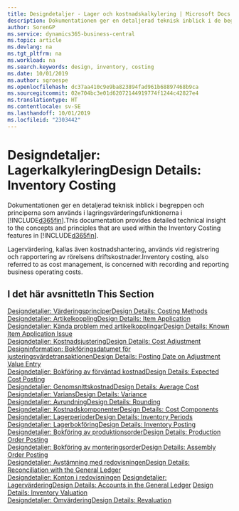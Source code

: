 ```yaml
---
title: Designdetaljer - Lager och kostnadskalkylering | Microsoft Docs
description: Dokumentationen ger en detaljerad teknisk inblick i de begrepp och principer som används i lagervärderingsfunktionerna i Business Central.
author: SorenGP
ms.service: dynamics365-business-central
ms.topic: article
ms.devlang: na
ms.tgt_pltfrm: na
ms.workload: na
ms.search.keywords: design, inventory, costing
ms.date: 10/01/2019
ms.author: sgroespe
ms.openlocfilehash: dc37aa410c9e9ba823894fad961b68897468b9ca
ms.sourcegitcommit: 02e704bc3e01d62072144919774f1244c42827e4
ms.translationtype: HT
ms.contentlocale: sv-SE
ms.lasthandoff: 10/01/2019
ms.locfileid: "2303442"
---
```

# <a name="design-details-inventory-costing"></a><span data-ttu-id="25756-103">Designdetaljer: Lagerkalkylering</span><span class="sxs-lookup"><span data-stu-id="25756-103">Design Details: Inventory Costing</span></span>
<span data-ttu-id="25756-104">Dokumentationen ger en detaljerad teknisk inblick i begreppen och principerna som används i lagringsvärderingsfunktionerna i [!INCLUDE[d365fin](includes/d365fin_md.md)].</span><span class="sxs-lookup"><span data-stu-id="25756-104">This documentation provides detailed technical insight to the concepts and principles that are used within the Inventory Costing features in [!INCLUDE[d365fin](includes/d365fin_md.md)].</span></span>  

<span data-ttu-id="25756-105">Lagervärdering, kallas även kostnadshantering, används vid registrering och rapportering av rörelsens driftskostnader.</span><span class="sxs-lookup"><span data-stu-id="25756-105">Inventory costing, also referred to as cost management, is concerned with recording and reporting business operating costs.</span></span>  

## <a name="in-this-section"></a><span data-ttu-id="25756-106">I det här avsnittet</span><span class="sxs-lookup"><span data-stu-id="25756-106">In This Section</span></span>  
[<span data-ttu-id="25756-107">Designdetaljer: Värderingsprinciper</span><span class="sxs-lookup"><span data-stu-id="25756-107">Design Details: Costing Methods</span></span>](design-details-costing-methods.md)  
[<span data-ttu-id="25756-108">Designdetaljer: Artikelkoppling</span><span class="sxs-lookup"><span data-stu-id="25756-108">Design Details: Item Application</span></span>](design-details-item-application.md)  
[<span data-ttu-id="25756-109">Designdetaljer: Kända problem med artikelkopplingar</span><span class="sxs-lookup"><span data-stu-id="25756-109">Design Details: Known Item Application Issue</span></span>](design-details-inventory-zero-level-open-item-ledger-entries.md)  
[<span data-ttu-id="25756-110">Designdetaljer: Kostnadsjustering</span><span class="sxs-lookup"><span data-stu-id="25756-110">Design Details: Cost Adjustment</span></span>](design-details-cost-adjustment.md)  
[<span data-ttu-id="25756-111">Designinformation: Bokföringsdatumet för justeringsvärdetransaktionen</span><span class="sxs-lookup"><span data-stu-id="25756-111">Design Details: Posting Date on Adjustment Value Entry</span></span>](design-details-inventory-adjustment-value-entry-posting-date.md)  
[<span data-ttu-id="25756-112">Designdetaljer: Bokföring av förväntad kostnad</span><span class="sxs-lookup"><span data-stu-id="25756-112">Design Details: Expected Cost Posting</span></span>](design-details-expected-cost-posting.md)  
[<span data-ttu-id="25756-113">Designdetaljer: Genomsnittskostnad</span><span class="sxs-lookup"><span data-stu-id="25756-113">Design Details: Average Cost</span></span>](design-details-average-cost.md)  
[<span data-ttu-id="25756-114">Designdetaljer: Varians</span><span class="sxs-lookup"><span data-stu-id="25756-114">Design Details: Variance</span></span>](design-details-variance.md)  
[<span data-ttu-id="25756-115">Designdetaljer: Avrundning</span><span class="sxs-lookup"><span data-stu-id="25756-115">Design Details: Rounding</span></span>](design-details-rounding.md)  
[<span data-ttu-id="25756-116">Designdetaljer: Kostnadskomponenter</span><span class="sxs-lookup"><span data-stu-id="25756-116">Design Details: Cost Components</span></span>](design-details-cost-components.md)  
[<span data-ttu-id="25756-117">Designdetaljer: Lagerperioder</span><span class="sxs-lookup"><span data-stu-id="25756-117">Design Details: Inventory Periods</span></span>](design-details-inventory-periods.md)  
[<span data-ttu-id="25756-118">Designdetaljer: Lagerbokföring</span><span class="sxs-lookup"><span data-stu-id="25756-118">Design Details: Inventory Posting</span></span>](design-details-inventory-posting.md)  
[<span data-ttu-id="25756-119">Designdetaljer: Bokföring av produktionsorder</span><span class="sxs-lookup"><span data-stu-id="25756-119">Design Details: Production Order Posting</span></span>](design-details-production-order-posting.md)  
[<span data-ttu-id="25756-120">Designdetaljer: Bokföring av monteringsorder</span><span class="sxs-lookup"><span data-stu-id="25756-120">Design Details: Assembly Order Posting</span></span>](design-details-assembly-order-posting.md)  
[<span data-ttu-id="25756-121">Designdetaljer: Avstämning med redovisningen</span><span class="sxs-lookup"><span data-stu-id="25756-121">Design Details: Reconciliation with the General Ledger</span></span>](design-details-reconciliation-with-the-general-ledger.md)  
<span data-ttu-id="25756-122">[Designdetaljer: Konton i redovisningen](design-details-accounts-in-the-general-ledger.md)
[Designdetaljer: Lagervärdering](design-details-inventory-valuation.md)</span><span class="sxs-lookup"><span data-stu-id="25756-122">[Design Details: Accounts in the General Ledger](design-details-accounts-in-the-general-ledger.md)
[Design Details: Inventory Valuation](design-details-inventory-valuation.md)</span></span>  
[<span data-ttu-id="25756-123">Designdetaljer: Omvärdering</span><span class="sxs-lookup"><span data-stu-id="25756-123">Design Details: Revaluation</span></span>](design-details-revaluation.md)
